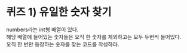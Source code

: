 # 퀴즈 1) 유일한 숫자 찾기

numbers라는 int형 배열이 있다.  
해당 배열에 들어있는 숫자들은 오직 한 숫자를 제외하고는 모두 두번씩 들어있다.  
오직 한 번만 등장하는 숫자를 찾는 코드를 작성하라.


